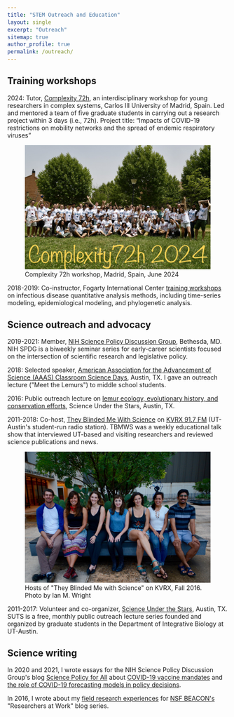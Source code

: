 ```yaml
---
title: "STEM Outreach and Education"
layout: single
excerpt: "Outreach"
sitemap: true
author_profile: true
permalink: /outreach/
---
```


## Training workshops

2024: Tutor, [Complexity 72h](https://complexity72h.com/), an interdisciplinary workshop for young researchers in complex systems, Carlos III University of Madrid, Spain. Led and mentored a team of five graduate students in carrying out a research project within 3 days (i.e., 72h). Project title: “Impacts of COVID-19 restrictions on mobility networks and the spread of endemic respiratory viruses”
<figure>
  <img src="/assets/images/GRL4bzwXsAAuo-R.jpeg" alt="complexity72h">
  <figcaption> Complexity 72h workshop, Madrid, Spain, June 2024 </figcaption>
</figure>

2018-2019: Co-instructor, Fogarty International Center [training workshops](https://www.fic.nih.gov/About/Staff/multinational-influenza-seasonal-mortality-study-misms) on infectious disease quantitative analysis methods, including time-series modeling, epidemiological modeling, and phylogenetic analysis. 

## Science outreach and advocacy

2019-2021: Member, [NIH Science Policy Discussion Group](https://www.linkedin.com/in/scipolicyforall/), Bethesda, MD. NIH SPDG is a biweekly seminar series for early-career scientists focused on the intersection of scientific research and legislative policy.

2018: Selected speaker, [American Association for the Advancement of Science (AAAS) Classroom Science Days](https://www.aaas.org/news/aaas-connects-scientists-and-students-classroom-science-days), Austin, TX. I gave an outreach lecture ("Meet the Lemurs") to middle school students.

2016: Public outreach lecture on [lemur ecology, evolutionary history, and conservation efforts](https://thedailytexan.com/2016/11/14/science-under-the-stars-lecture-features-lemurs/), Science Under the Stars, Austin, TX.

2011-2018: Co-host, [They Blinded Me With Science](https://www.facebook.com/tbmwskvrx) on [KVRX 91.7 FM](http://kvrx.org/) (UT-Austin's student-run radio station). TBMWS was a weekly educational talk show that interviewed UT-based and visiting researchers and reviewed science publications and news.
<figure>
  <img src="/assets/images/DSC_4924.jpg" alt="TBMWS">
  <figcaption>Hosts of "They Blinded Me with Science" on KVRX, Fall 2016. Photo by Ian M. Wright </figcaption>
</figure>

2011-2017: Volunteer and co-organizer, [Science Under the Stars](https://scienceunderthestars.org/), Austin, TX. SUTS is a free, monthly public outreach lecture series founded and organized by graduate students in the Department of Integrative Biology at UT-Austin.

## Science writing

In 2020 and 2021, I wrote essays for the NIH Science Policy Discussion Group's blog [Science Policy for All](https://www.linkedin.com/in/scipolicyforall/) about [COVID-19 vaccine mandates](https://sciencepolicyforall.wordpress.com/2021/06/10/can-the-united-states-achieve-herd-immunity-vaccine-mandates-and-other-policies-to-increase-covid-19-vaccination/) and [the role of COVID-19 forecasting models in policy decisions](https://sciencepolicyforall.wordpress.com/2020/05/22/the-use-of-covid-19-prediction-models-in-guiding-policy-decisions/).

In 2016, I wrote about my [field research experiences](https://www3.beacon-center.org/blog/2016/03/14/how-lemur-social-networks-shape-microbial-transmission/) for [NSF BEACON's](https://www3.beacon-center.org/) "Researchers at Work" blog series.

